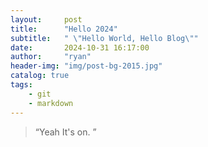 ```yaml
---
layout:     post
title:      "Hello 2024"
subtitle:   " \"Hello World, Hello Blog\""
date:       2024-10-31 16:17:00
author:     "ryan"
header-img: "img/post-bg-2015.jpg"
catalog: true
tags:
    - git
    - markdown
---
```


> “Yeah It's on. ”

